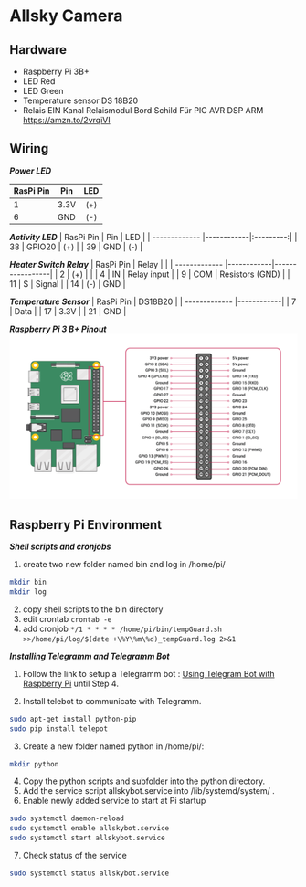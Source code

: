 # Allsky Camera

## Hardware
- Raspberry Pi 3B+
- LED Red
- LED Green
- Temperature sensor DS 18B20
- Relais EIN Kanal Relaismodul Bord Schild Für PIC AVR DSP ARM https://amzn.to/2vrqiVI

## Wiring
**_Power LED_**

| RasPi Pin     | Pin        | LED       |
| ------------- |------------|:---------:|
| 1             | 3.3V       | (+)       |
| 6             | GND        | (-)       |

**_Activity LED_**
| RasPi Pin     | Pin        | LED       |
| ------------- |------------|:---------:|
| 38            | GPIO20     | (+)       |
| 39            | GND        | (-)       |


**_Heater Switch Relay_**
| RasPi Pin     | Relay      |                 |
| ------------- |------------|-----------------|
| 2             | (+)        |                 |
| 4             | IN         | Relay input     |
| 9             | COM        | Resistors (GND) |
| 11            | S          | Signal          |
| 14            | (-)        | GND             |

**_Temperature Sensor_**
| RasPi Pin     | DS18B20    |
| ------------- |------------|
| 7             | Data       |
| 17            | 3.3V       |
| 21            | GND        |

**_Raspberry Pi 3 B+ Pinout_**
![RaspPi3B_Pinout](https://github.com/hibernatusMV/allskycamera/blob/master/raspberrypi_pinout.png "Raspberry Pi 3 B+ Pinout")


## Raspberry Pi Environment
**_Shell scripts and cronjobs_**
1. create two new folder named bin and log in /home/pi/
```bash
mkdir bin
mkdir log
```
2. copy shell scripts to the bin directory
3. edit crontab ``` crontab -e ```
4. add cronjob ``` */1 * * * * /home/pi/bin/tempGuard.sh >>/home/pi/log/$(date +\%Y\%m\%d)_tempGuard.log 2>&1 ```

**_Installing Telegramm and Telegramm Bot_**

1. Follow the link to setup a Telegramm bot :
[Using Telegram Bot with Raspberry Pi](https://circuitdigest.com/microcontroller-projects/raspberry-pi-telegram-bot) until Step 4.

2. Install telebot to communicate with Telegramm.

```bash
sudo apt-get install python-pip
sudo pip install telepot
```

3. Create a new folder named python in /home/pi/:

```bash
mkdir python
```

4. Copy the python scripts and subfolder into the python directory.
5. Add the service script allskybot.service into /lib/systemd/system/ .
6. Enable newly added service to start at Pi startup

```bash
sudo systemctl daemon-reload
sudo systemctl enable allskybot.service
sudo systemctl start allskybot.service
```

7. Check status of the service
```bash
sudo systemctl status allskybot.service
```
